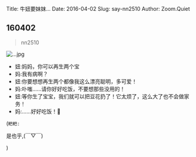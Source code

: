 Title: 牛妞要妺妺...
Date: 2016-04-02
Slug: say-nn2510
Author: Zoom.Quiet


## 160402
> nn2510

![...jpg](http://momoko.zoomquiet.top/niuniu-albums/nn2016/160402-nn2510.jpg?imageView2/2/w/420)

- 妞:妈妈，你可以再生两个宝
- 妈:我有病啊？
- 妞:你要想想再生两个都像我这么漂亮聪明，多可爱！
- 妈:卟嗤……请你好好吃饭，不要想那些没用的！
- 妞:等你生了宝宝，我们就可以把豆花扔了！它太烦了，这么大了也不会做家务！
- 妈:……好好吃饭！😤


(`粑粑:` 

是也乎,(￣▽￣)


)
